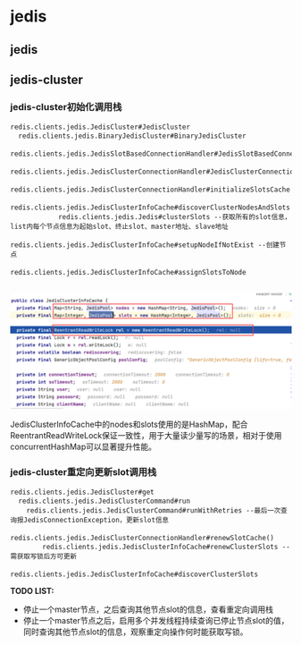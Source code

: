 # jedis
## jedis
## jedis-cluster
### jedis-cluster初始化调用栈

```
redis.clients.jedis.JedisCluster#JedisCluster
  redis.clients.jedis.BinaryJedisCluster#BinaryJedisCluster
    redis.clients.jedis.JedisSlotBasedConnectionHandler#JedisSlotBasedConnectionHandler
      redis.clients.jedis.JedisClusterConnectionHandler#JedisClusterConnectionHandler
        redis.clients.jedis.JedisClusterConnectionHandler#initializeSlotsCache
          redis.clients.jedis.JedisClusterInfoCache#discoverClusterNodesAndSlots
            redis.clients.jedis.Jedis#clusterSlots --获取所有的slot信息，list内每个节点信息为起始slot、终止slot、master地址、slave地址
            redis.clients.jedis.JedisClusterInfoCache#setupNodeIfNotExist --创建节点
            redis.clients.jedis.JedisClusterInfoCache#assignSlotsToNode
            
```



![image-20210429135131376](jedis.assets/image-20210429135131376.png)

JedisClusterInfoCache中的nodes和slots使用的是HashMap，配合ReentrantReadWriteLock保证一致性，用于大量读少量写的场景，相对于使用concurrentHashMap可以显著提升性能。



### jedis-cluster重定向更新slot调用栈

```
redis.clients.jedis.JedisCluster#get
  redis.clients.jedis.JedisClusterCommand#run
    redis.clients.jedis.JedisClusterCommand#runWithRetries --最后一次查询报JedisConnectionException，更新slot信息
      redis.clients.jedis.JedisClusterConnectionHandler#renewSlotCache()
        redis.clients.jedis.JedisClusterInfoCache#renewClusterSlots --需获取写锁后方可更新
          redis.clients.jedis.JedisClusterInfoCache#discoverClusterSlots
```



**TODO LIST:**

* 停止一个master节点，之后查询其他节点slot的信息，查看重定向调用栈
* 停止一个master节点之后，启用多个并发线程持续查询已停止节点slot的值，同时查询其他节点slot的信息，观察重定向操作何时能获取写锁。

